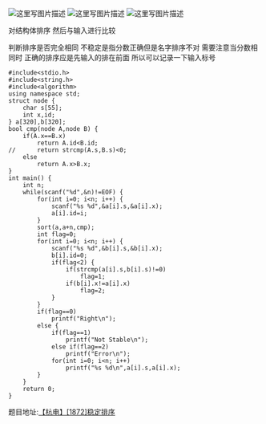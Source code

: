 ![这里写图片描述](http://img.blog.csdn.net/20160423100229946)
![这里写图片描述](http://img.blog.csdn.net/20160423100238837)
![这里写图片描述](http://img.blog.csdn.net/20160423100258150)

对结构体排序
然后与输入进行比较

判断排序是否完全相同
不稳定是指分数正确但是名字排序不对
需要注意当分数相同时
正确的排序应是先输入的排在前面
所以可以记录一下输入标号

```
#include<stdio.h>
#include<string.h>
#include<algorithm>
using namespace std;
struct node {
	char s[55];
	int x,id;
} a[320],b[320];
bool cmp(node A,node B) {
	if(A.x==B.x)
		return A.id<B.id;
//		return strcmp(A.s,B.s)<0;
	else
		return A.x>B.x;
}
int main() {
	int n;
	while(scanf("%d",&n)!=EOF) {
		for(int i=0; i<n; i++) {
			scanf("%s %d",&a[i].s,&a[i].x);
			a[i].id=i;
		}
		sort(a,a+n,cmp);
		int flag=0;
		for(int i=0; i<n; i++) {
			scanf("%s %d",&b[i].s,&b[i].x);
			b[i].id=0;
			if(flag<2) {
				if(strcmp(a[i].s,b[i].s)!=0)
					flag=1;
				if(b[i].x!=a[i].x)
					flag=2;
			}
		}
		if(flag==0)
			printf("Right\n");
		else {
			if(flag==1)
				printf("Not Stable\n");
			else if(flag==2)
				printf("Error\n");
			for(int i=0; i<n; i++)
				printf("%s %d\n",a[i].s,a[i].x);
		}
	}
	return 0;
}

```
题目地址:[【杭电】[1872]稳定排序](http://acm.hdu.edu.cn/showproblem.php?pid=1872)